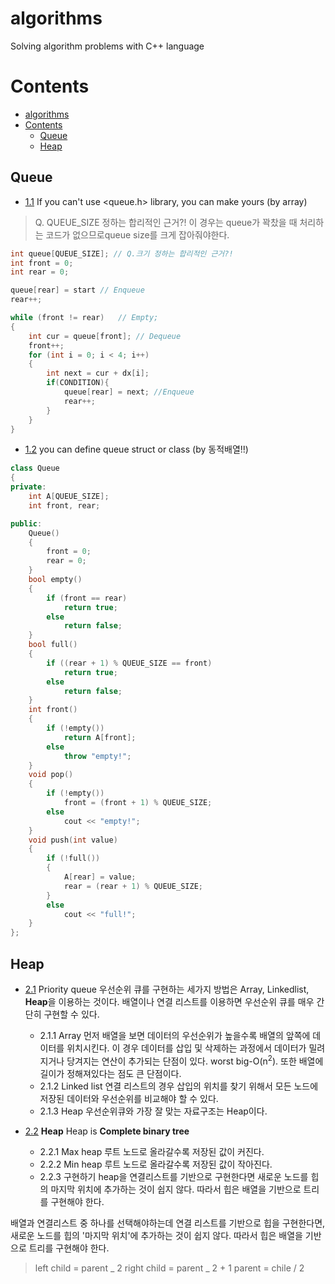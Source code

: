 # algorithms

Solving algorithm problems with C++ language

# Contents

- [algorithms](#algorithms)
- [Contents](#contents)
  - [Queue](#queue)
  - [Heap](#heap)

## Queue

- [1.1](DFSBFS/dijstra) If you can't use <queue.h> library, you can make yours (by array)

> Q. QUEUE_SIZE 정하는 합리적인 근거?!
> 이 경우는 queue가 꽉찼을 때 처리하는 코드가 없으므로queue size를 크게 잡아줘야한다.

```C++
int queue[QUEUE_SIZE]; // Q.크기 정하는 합리적인 근거?!
int front = 0;
int rear = 0;

queue[rear] = start // Enqueue
rear++;

while (front != rear)   // Empty;
{
    int cur = queue[front]; // Dequeue
    front++;
    for (int i = 0; i < 4; i++)
    {
        int next = cur + dx[i];
        if(CONDITION){
            queue[rear] = next; //Enqueue
            rear++;
        }
    }
}
```

- [1.2](DFSBFS/dijstra) you can define queue struct or class (by 동적배열!!)

```C++
class Queue
{
private:
    int A[QUEUE_SIZE];
    int front, rear;

public:
    Queue()
    {
        front = 0;
        rear = 0;
    }
    bool empty()
    {
        if (front == rear)
            return true;
        else
            return false;
    }
    bool full()
    {
        if ((rear + 1) % QUEUE_SIZE == front)
            return true;
        else
            return false;
    }
    int front()
    {
        if (!empty())
            return A[front];
        else
            throw "empty!";
    }
    void pop()
    {
        if (!empty())
            front = (front + 1) % QUEUE_SIZE;
        else
            cout << "empty!";
    }
    void push(int value)
    {
        if (!full())
        {
            A[rear] = value;
            rear = (rear + 1) % QUEUE_SIZE;
        }
        else
            cout << "full!";
    }
};
```

## Heap

- [2.1](DFSBFS/dijstra) Priority queue
  우선순위 큐를 구현하는 세가지 방법은 Array, Linkedlist, **Heap**을 이용하는 것이다. 배열이나 연결 리스트를 이용하면 우선순위 큐를 매우 간단히 구현할 수 있다.

  - 2.1.1 Array
    먼저 배열을 보면 데이터의 우선순위가 높을수록 배열의 앞쪽에 데이터를 위치시킨다. 이 경우 데이터를 삽입 및 삭제하는 과정에서 데이터가 밀려지거나 당겨지는 연산이 추가되는 단점이 있다. worst big-O(n<sup>2</sup>). 또한 배열에 길이가 정해져있다는 점도 큰 단점이다.
  - 2.1.2 Linked list
    연결 리스트의 경우 삽입의 위치를 찾기 위해서 모든 노드에 저장된 데이터와 우선순위를 비교해야 할 수 있다.
  - 2.1.3 Heap
    우선순위큐와 가장 잘 맞는 자료구조는 Heap이다.

- [2.2](DFSBFS/dijstra) **Heap**
  Heap is **Complete binary tree**
  - 2.2.1 Max heap
    루트 노드로 올라갈수록 저장된 값이 커진다.
  - 2.2.2 Min heap
    루트 노드로 올라갈수록 저장된 값이 작아진다.
  - 2.2.3 구현하기
    heap을 연결리스트를 기반으로 구현한다면 새로운 노드를 힙의 마지막 위치에 추가하는 것이 쉽지 않다. 따라서 힙은 배열을 기반으로 트리를 구현해야 한다.

배열과 연결리스트 중 하나를 선택해야하는데 연결 리스트를 기반으로 힙을 구현한다면, 새로운 노드를 힙의 '마지막 위치'에 추가하는 것이 쉽지 않다. 따라서 힙은 배열을 기반으로 트리를 구현해야 한다.

> left child = parent _ 2
> right child = parent _ 2 + 1
> parent = chile / 2
